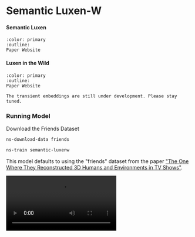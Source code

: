 # Semantic Luxen-W

<h4>Semantic Luxen</h4>

```{button-link} https://shuaifengzhi.com/Semantic-Luxen/
:color: primary
:outline:
Paper Website
```

<h4>Luxen in the Wild</h4>

```{button-link} https://luxen-w.github.io/
:color: primary
:outline:
Paper Website
```

```{admonition} Coming Soon
The transient embeddings are still under development. Please stay tuned.
```

### Running Model

Download the Friends Dataset

```bash
ns-download-data friends
```

```bash
ns-train semantic-luxenw
```

This model defaults to using the "friends" dataset from the paper ["The One Where They Reconstructed 3D Humans and Environments in TV Shows"](https://ethanweber.me/sitcoms3D/).

<video src="https://ethanweber.me/sitcoms3D/media/trimmed_from_supplementary/sfm_and_luxen.mp4" width=300></video>
